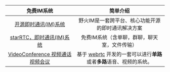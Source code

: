 |                          免费IM系统                          |                           简单介绍                           |
| :----------------------------------------------------------: | :----------------------------------------------------------: |
| [开源即时通讯(IM)系统](https://github.com/wildfirechat/server) |      野火IM是一套跨平台、核心功能开源的即时通讯解决方案      |
| [starRTC，即时通讯(IM)系统](https://github.com/starrtc/starrtc-android-demo) |         免费IM系统（含单聊，群聊，聊天室，文件传输）         |
| [VideoConference 视频通话 视频会议](https://github.com/ddssingsong/webrtc_server_node) | 基于 [webrtc](https://webrtc.googlesource.com/) 开发的一套可以进行**单路**或者**多路**语音、视频的系统。 |


